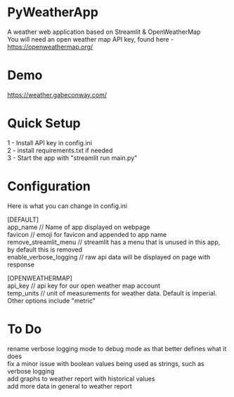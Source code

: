 # PyWeatherApp
A weather web application based on Streamlit &amp; OpenWeatherMap\
You will need an open weather map API key, found here - https://openweathermap.org/

# Demo
https://weather.gabeconway.com/

# Quick Setup
1 - Install API key in config.ini \
2 - install requirements.txt if needed \
3 - Start the app with "streamlit run main.py" 

# Configuration
Here is what you can change in config.ini

[DEFAULT]\
app_name // Name of app displayed on webpage\
favicon // emoji for favicon and appended to app name\
remove_streamlit_menu // streamlit has a menu that is unused in this app, by default this is removed\
enable_verbose_logging // raw api data will be displayed on page with response

[OPENWEATHERMAP]\
api_key // api key for our open weather map account\
temp_units // unit of measurements for weather data. Default is imperial. Other options include "metric"

# To Do
rename verbose logging mode to debug mode as that better defines what it does\
fix a minor issue with boolean values being used as strings, such as verbose logging\
add graphs to weather report with historical values\
add more data in general to weather report
